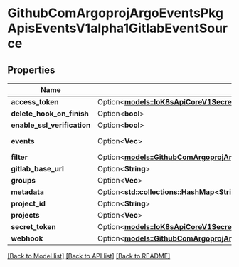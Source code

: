 # GithubComArgoprojArgoEventsPkgApisEventsV1alpha1GitlabEventSource

## Properties

Name | Type | Description | Notes
------------ | ------------- | ------------- | -------------
**access_token** | Option<[**models::IoK8sApiCoreV1SecretKeySelector**](io.k8s.api.core.v1.SecretKeySelector.md)> |  | [optional]
**delete_hook_on_finish** | Option<**bool**> |  | [optional]
**enable_ssl_verification** | Option<**bool**> |  | [optional]
**events** | Option<**Vec<String>**> | Events are gitlab event to listen to. Refer https://github.com/xanzy/go-gitlab/blob/bf34eca5d13a9f4c3f501d8a97b8ac226d55e4d9/projects.go#L794. | [optional]
**filter** | Option<[**models::GithubComArgoprojArgoEventsPkgApisEventsV1alpha1EventSourceFilter**](github.com.argoproj.argo_events.pkg.apis.events.v1alpha1.EventSourceFilter.md)> |  | [optional]
**gitlab_base_url** | Option<**String**> |  | [optional]
**groups** | Option<**Vec<String>**> |  | [optional]
**metadata** | Option<**std::collections::HashMap<String, String>**> |  | [optional]
**project_id** | Option<**String**> |  | [optional]
**projects** | Option<**Vec<String>**> |  | [optional]
**secret_token** | Option<[**models::IoK8sApiCoreV1SecretKeySelector**](io.k8s.api.core.v1.SecretKeySelector.md)> |  | [optional]
**webhook** | Option<[**models::GithubComArgoprojArgoEventsPkgApisEventsV1alpha1WebhookContext**](github.com.argoproj.argo_events.pkg.apis.events.v1alpha1.WebhookContext.md)> |  | [optional]

[[Back to Model list]](../README.md#documentation-for-models) [[Back to API list]](../README.md#documentation-for-api-endpoints) [[Back to README]](../README.md)


